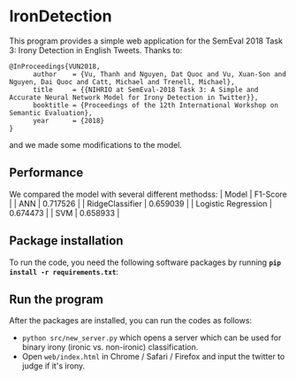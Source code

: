# IronDetection
This program provides a simple web application for the SemEval 2018 Task 3: Irony Detection in English Tweets. Thanks to:   

	@InProceedings{VUN2018,
          author    = {Vu, Thanh and Nguyen, Dat Quoc and Vu, Xuan-Son and Nguyen, Dai Quoc and Catt, Michael and Trenell, Michael},
          title     = {{NIHRIO at SemEval-2018 Task 3: A Simple and Accurate Neural Network Model for Irony Detection in Twitter}},
          booktitle = {Proceedings of the 12th International Workshop on Semantic Evaluation},
          year      = {2018}
    }

and we made some modifications to the model.
## Performance
We compared the model with several different methodss:
| Model      | F1-Score |
| ANN        | 0.717526 |
| RidgeClassifier      | 0.659039 |
| Logistic Regression   | 0.674473 |
| SVM        | 0.658933  |
## Package installation
To run the code, you need the following software packages by running **`pip install -r requirements.txt`**:
## Run the program
After the packages are installed, you can run the codes as follows:  
- `python src/new_server.py` which opens a server which can be used for binary irony (ironic vs. non-ironic) classification.  
- Open `web/index.html` in Chrome / Safari / Firefox and input the twitter to judge if it's irony.
